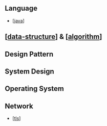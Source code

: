 ## Language

- [[java]]

## [[data-structure]] & [[algorithm]]

## Design Pattern

## System Design

## Operating System

## Network

- [[tls]]

[//begin]: # "Autogenerated link references for markdown compatibility"
[java]: language/java/index.md "index"
[data-structure]: algorithm/data-structure.md "data-structure"
[algorithm]: algorithm/algorithm.md "algorithm"
[tls]: network/tls.md "TLS"
[//end]: # "Autogenerated link references"
